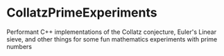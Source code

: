 # CollatzPrimeExperiments
Performant C++ implementations of the Collatz conjecture, Euler's Linear sieve, and other things for some fun mathematics experiments with prime numbers
